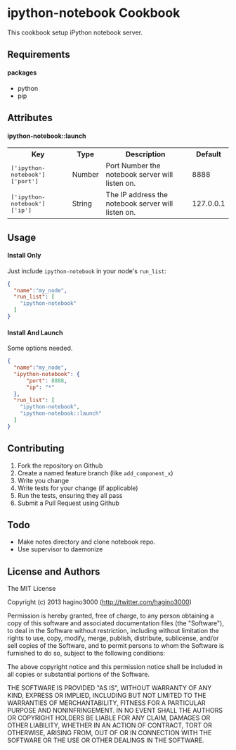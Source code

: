 ipython-notebook Cookbook
=========================
This cookbook setup iPython notebook server.


Requirements
------------

#### packages

- python
- pip

Attributes
----------

#### ipython-notebook::launch
<table>
  <tr>
    <th>Key</th>
    <th>Type</th>
    <th>Description</th>
    <th>Default</th>
  </tr>
  <tr>
    <td><tt>['ipython-notebook']['port']</tt></td>
    <td>Number</td>
    <td>Port Number the notebook server will listen on.</td>
    <td>8888</td>
  </tr>
  <tr>
    <td><tt>['ipython-notebook']['ip']</tt></td>
    <td>String</td>
    <td>The IP address the notebook server will listen on.</td>
    <td>127.0.0.1</td>
  </tr>
</table>

Usage
-----
#### Install Only

Just include `ipython-notebook` in your node's `run_list`:

```json
{
  "name":"my_node",
  "run_list": [
    "ipython-notebook"
  ]
}
```

#### Install And Launch

Some options needed.

```json
{
  "name":"my_node",
  "ipython-notebook": {
      "port": 8888,
      "ip": "*"
  },
  "run_list": [
    "ipython-notebook",
    "ipython-notebook::launch"
  ]
}
```

Contributing
------------

1. Fork the repository on Github
2. Create a named feature branch (like `add_component_x`)
3. Write you change
4. Write tests for your change (if applicable)
5. Run the tests, ensuring they all pass
6. Submit a Pull Request using Github

Todo
----

- Make notes directory and clone notebook repo.
- Use supervisor to daemonize

License and Authors
-------------------

The MIT License

Copyright (c) 2013 hagino3000 (http://twitter.com/hagino3000)

Permission is hereby granted, free of charge, to any person obtaining a copy of this software and associated documentation files (the "Software"), to deal in the Software without restriction, including without limitation the rights to use, copy, modify, merge, publish, distribute, sublicense, and/or sell copies of the Software, and to permit persons to whom the Software is furnished to do so, subject to the following conditions:

The above copyright notice and this permission notice shall be included in all copies or substantial portions of the Software.

THE SOFTWARE IS PROVIDED "AS IS", WITHOUT WARRANTY OF ANY KIND, EXPRESS OR IMPLIED, INCLUDING BUT NOT LIMITED TO THE WARRANTIES OF MERCHANTABILITY, FITNESS FOR A PARTICULAR PURPOSE AND NONINFRINGEMENT. IN NO EVENT SHALL THE AUTHORS OR COPYRIGHT HOLDERS BE LIABLE FOR ANY CLAIM, DAMAGES OR OTHER LIABILITY, WHETHER IN AN ACTION OF CONTRACT, TORT OR OTHERWISE, ARISING FROM, OUT OF OR IN CONNECTION WITH THE SOFTWARE OR THE USE OR OTHER DEALINGS IN THE SOFTWARE.

